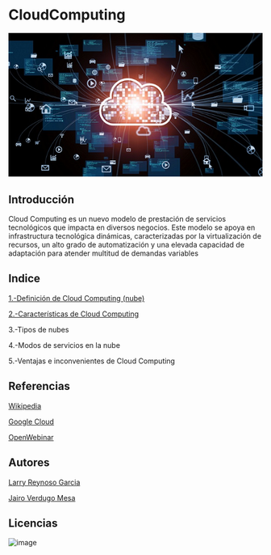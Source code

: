 # CloudComputing
![image](/img/cloud.jpg)


## Introducción
Cloud Computing es un nuevo modelo de prestación de servicios tecnológicos que impacta en diversos negocios.
Este modelo se apoya en infrastructura tecnológica dinámicas, caracterizadas por la virtualización de recursos, un alto grado de automatización y una elevada capacidad de adaptación para atender multitud de demandas variables

## Indice

[1.-Definición de Cloud Computing (nube)](definicion.md)

[2.-Características de Cloud Computing](caracteristicas.md)

3.-Tipos de nubes

4.-Modos de servicios en la nube

5.-Ventajas e inconvenientes de Cloud Computing

## Referencias
[Wikipedia](https://es.wikipedia.org/wiki/Computaci%C3%B3n_en_la_nube)

[Google Cloud](https://cloud.google.com/learn/what-is-cloud-computing?hl=es)

[OpenWebinar](https://openwebinars.net/blog/cloud-computing-que-es-caracteristicas-y-ventajas/)

## Autores

[Larry Reynoso Garcia](https://github.com/LarryWestbrook)

[Jairo Verdugo Mesa](https://github.com/Jairoverdugo98)

## Licencias
![image]()
